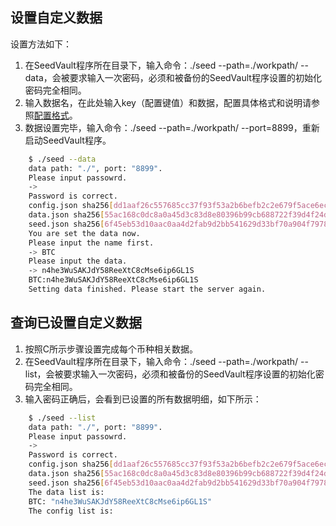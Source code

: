 ## 设置自定义数据

<!-- 瑶池启动区块链的数据必须全部设置，缺一不可，被设置的数据统一以密文形式被存储在seed工作目录下的data.json文件中，同时也会生成.data.json.md5的隐藏文件，当有人手工修改任何json或者md5文件中的内容，都会导致服务无法启动。 -->

设置方法如下：
1. 在SeedVault程序所在目录下，输入命令：./seed --path=./workpath/  --data，会被要求输入一次密码，必须和被备份的SeedVault程序设置的初始化密码完全相同。
2. 输入数据名，在此处输入key（配置键值）和数据，配置具体格式和说明请参照[配置格式](seed-format.html)。
3. 数据设置完毕，输入命令：./seed  --path=./workpath/  --port=8899，重新启动SeedVault程序。

```bash
	$ ./seed --data
	data path: "./", port: "8899".
	Please input passowrd.
	->
	Password is correct.
	config.json sha256[dd1aaf26c557685cc37f93f53a2b6befb2c2e679f5ace6ec7a26d12086f358be] pass check
	data.json sha256[55ac168c0dc8a0a45d3c83d8e80396b99cb688722f39d4f24d96b5ef6729754f] pass check
	seed.json sha256[6f45eb53d10aac0aa4d2fab9d2bb541629d33bf70a904f7978096e18d5d36404] pass check
	You are set the data now.
	Please input the name first.
	-> BTC
	Please input the data.
	-> n4he3WuSAKJdY58ReeXtC8cMse6ip6GL1S
	BTC:n4he3WuSAKJdY58ReeXtC8cMse6ip6GL1S
	Setting data finished. Please start the server again.
```

## 查询已设置自定义数据
1. 按照C所示步骤设置完成每个币种相关数据。
2. 在SeedVault程序所在目录下，输入命令：./seed --path=./workpath/  --list，会被要求输入一次密码，必须和被备份的SeedVault程序设置的初始化密码完全相同。
3. 输入密码正确后，会看到已设置的所有数据明细，如下所示：

```bash
	$ ./seed --list
	data path: "./", port: "8899".
	Please input passowrd.
	->
	Password is correct.
	config.json sha256[dd1aaf26c557685cc37f93f53a2b6befb2c2e679f5ace6ec7a26d12086f358be] pass check
	data.json sha256[55ac168c0dc8a0a45d3c83d8e80396b99cb688722f39d4f24d96b5ef6729754f] pass check
	seed.json sha256[6f45eb53d10aac0aa4d2fab9d2bb541629d33bf70a904f7978096e18d5d36404] pass check
	The data list is:
	BTC: "n4he3WuSAKJdY58ReeXtC8cMse6ip6GL1S"
	The config list is:
```